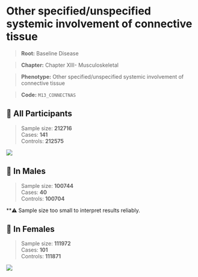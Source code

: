 # Other specified/unspecified systemic involvement of connective tissue

> **Root:** Baseline Disease  

> **Chapter:** Chapter XIII- Musculoskeletal  

> **Phenotype:** Other specified/unspecified systemic involvement of connective tissue  

> **Code:** `M13_CONNECTNAS`

## 🧪 All Participants  
> Sample size: **212716**  
> Cases: **141**  
> Controls: **212575**
<img src="/Disease/Figures/ALL/Incidence/M13_CONNECTNAS.png"/>
<CsvTable src="/public/Disease/Data/ALL/Incidence/COX_M13_CONNECTNAS.csv" label="🔍 View full results" />

## 👨 In Males  
> Sample size: **100744**  
> Cases: **40**  
> Controls: **100704**

**⚠️ Sample size too small to interpret results reliably.


## 👩 In Females  
> Sample size: **111972**  
> Cases: **101**  
> Controls: **111871**
<img src="/Disease/Figures/Female/Incidence/M13_CONNECTNAS.png"/>
<CsvTable src="/public/Disease/Data/Female/Incidence/COX_M13_CONNECTNAS.csv" label="🔍 View full results" />
